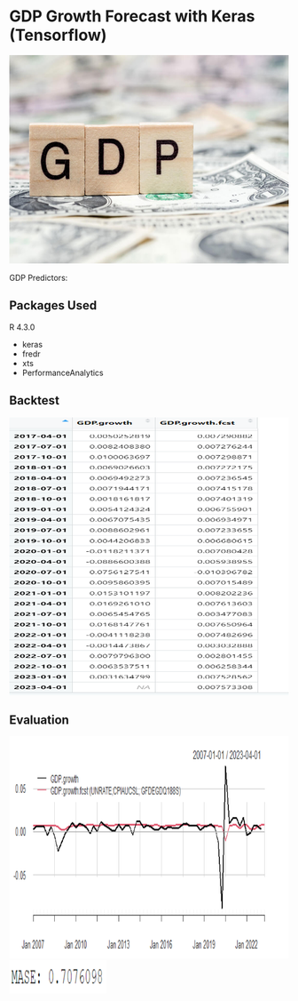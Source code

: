 # GDP Growth Forecast with Keras (Tensorflow)

<img src="Screenshots/gdp.jpg" width="650" height="375" />

GDP Predictors:



## Packages Used 
R 4.3.0
- keras
- fredr
- xts
- PerformanceAnalytics


## Backtest
<img src="Screenshots/Screenshot 2023-06-25 182005.png" width="550" height="500" />

## Evaluation 
<img src="Screenshots/Forecast.png" width="550" height="400" />
<img src="Screenshots/mase.png" width="175" height="60" />


  
